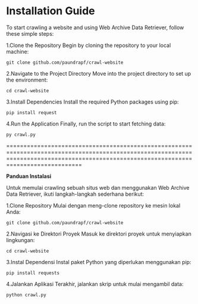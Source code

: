 # **Installation Guide**

To start crawling a website and using Web Archive Data Retriever, follow these simple steps:

1.Clone the Repository
Begin by cloning the repository to your local machine:
```
git clone github.com/paundrapf/crawl-website
```

2.Navigate to the Project Directory
Move into the project directory to set up the environment:
```
cd crawl-website
```

3.Install Dependencies
Install the required Python packages using pip:
```
pip install request
```

4.Run the Application
Finally, run the script to start fetching data:
```
py crawl.py
```
========================================================================================================================================================================================

**Panduan Instalasi**

Untuk memulai crawling sebuah situs web dan menggunakan Web Archive Data Retriever, ikuti langkah-langkah sederhana berikut:

1.Clone Repository
Mulai dengan meng-clone repository ke mesin lokal Anda:
```
git clone github.com/paundrapf/crawl-website
```

2.Navigasi ke Direktori Proyek
Masuk ke direktori proyek untuk menyiapkan lingkungan:
```
cd crawl-website
```

3.Instal Dependensi
Instal paket Python yang diperlukan menggunakan pip:
```
pip install requests
```

4.Jalankan Aplikasi
Terakhir, jalankan skrip untuk mulai mengambil data:
```
python crawl.py
```
